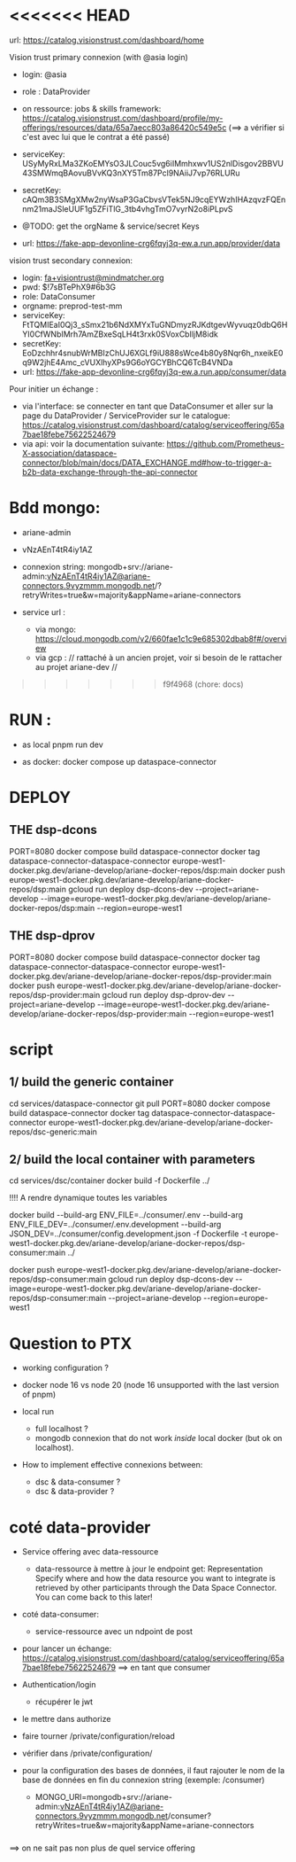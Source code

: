 <<<<<<< HEAD
=======
url: https://catalog.visionstrust.com/dashboard/home

Vision trust primary connexion (with @asia login)
  - login: @asia
  - role : DataProvider 
  - on ressource: jobs & skills framework: https://catalog.visionstrust.com/dashboard/profile/my-offerings/resources/data/65a7aecc803a86420c549e5c (==> a vérifier si c'est avec lui que le contrat a été passé)
  - serviceKey: USyMyRxLMa3ZKoEMYsO3JLCouc5vg6iIMmhxwv1US2nlDisgov2BBVU43SMWmqBAovuBVvKQ3nXY5Tm87Pcl9NAiiJ7vp76RLURu
  - secretKey: cAQm3B3SMgXMw2nyWsaP3GaCbvsVTek5NJ9cqEYWzhIHAzqvzFQEnnm21maJSleUUF1g5ZFiTlG_3tb4vhgTmO7vyrN2o8iPLpvS
  - @TODO: get the orgName & service/secret Keys

  - url: https://fake-app-devonline-crg6fqyj3q-ew.a.run.app/provider/data
  

vision trust secondary connexion: 
  - login: fa+visiontrust@mindmatcher.org
  - pwd: $!7sBTePhX9#6b3G
  - role: DataConsumer
  - orgname: preprod-test-mm
  - serviceKey: FtTQMIEaI0Qj3_sSmx21b6NdXMYxTuGNDmyzRJKdtgevWyvuqz0dbQ6HYI0CfWNbIMrh7AmZBxeSqLH4t3rxk0SVoxCbIljM8idk
  - secretKey: EoDzchhr4snubWrMBIzChUJ6XGLf9iU888sWce4b80y8Nqr6h_nxeikE0q9W2jhE4Amc_cVUXlhyXPs9G6oYGCYBhCQ6TcB4VNDa
  - url: https://fake-app-devonline-crg6fqyj3q-ew.a.run.app/consumer/data


Pour initier un échange : 
  - via l'interface: se connecter en tant que DataConsumer et aller sur la page du DataProvider / ServiceProvider sur le catalogue: https://catalog.visionstrust.com/dashboard/catalog/serviceoffering/65a7bae18febe75622524679
  - via api: voir la documentation suivante: https://github.com/Prometheus-X-association/dataspace-connector/blob/main/docs/DATA_EXCHANGE.md#how-to-trigger-a-b2b-data-exchange-through-the-api-connector
  

  
# Bdd mongo: 
- ariane-admin
- vNzAEnT4tR4iy1AZ

- connexion string: mongodb+srv://ariane-admin:vNzAEnT4tR4iy1AZ@ariane-connectors.9vyzmmm.mongodb.net/?retryWrites=true&w=majority&appName=ariane-connectors

- service url : 
  - via mongo: https://cloud.mongodb.com/v2/660fae1c1c9e685302dbab8f#/overview
  - via gcp : // rattaché à un ancien projet, voir si besoin de le rattacher au projet ariane-dev //
  
>>>>>>> f9f4968 (chore: docs)

# RUN : 

* as local 
pnpm run dev 

* as docker: 
docker compose up dataspace-connector

# DEPLOY 
## THE dsp-dcons
PORT=8080 docker compose build dataspace-connector
docker tag dataspace-connector-dataspace-connector europe-west1-docker.pkg.dev/ariane-develop/ariane-docker-repos/dsp:main
docker push europe-west1-docker.pkg.dev/ariane-develop/ariane-docker-repos/dsp:main
gcloud run deploy dsp-dcons-dev --project=ariane-develop --image=europe-west1-docker.pkg.dev/ariane-develop/ariane-docker-repos/dsp:main --region=europe-west1


## THE dsp-dprov
PORT=8080 docker compose build dataspace-connector
docker tag dataspace-connector-dataspace-connector europe-west1-docker.pkg.dev/ariane-develop/ariane-docker-repos/dsp-provider:main
docker push europe-west1-docker.pkg.dev/ariane-develop/ariane-docker-repos/dsp-provider:main
gcloud run deploy dsp-dprov-dev --project=ariane-develop --image=europe-west1-docker.pkg.dev/ariane-develop/ariane-docker-repos/dsp-provider:main --region=europe-west1

# script 

## 1/ build the generic container
cd services/dataspace-connector
git pull 
PORT=8080 docker compose build dataspace-connector
docker tag dataspace-connector-dataspace-connector europe-west1-docker.pkg.dev/ariane-develop/ariane-docker-repos/dsc-generic:main

## 2/ build the local container with parameters

cd services/dsc/container
docker build -f Dockerfile ../

!!!! A rendre dynamique toutes les variables

docker build --build-arg ENV_FILE=../consumer/.env --build-arg ENV_FILE_DEV=../consumer/.env.development --build-arg JSON_DEV=../consumer/config.development.json -f Dockerfile -t europe-west1-docker.pkg.dev/ariane-develop/ariane-docker-repos/dsp-consumer:main ../ 

docker push europe-west1-docker.pkg.dev/ariane-develop/ariane-docker-repos/dsp-consumer:main
gcloud run deploy dsp-dcons-dev --image=europe-west1-docker.pkg.dev/ariane-develop/ariane-docker-repos/dsp-consumer:main --project=ariane-develop --region=europe-west1







# Question to PTX 

* working configuration ? 
* docker node 16 vs node 20 (node 16 unsupported with the last version of pnpm)
* local run 
  - full localhost ? 
  - mongodb connexion that do not work *inside* local docker (but ok on localhost).

* How to implement effective connexions between: 
  - dsc & data-consumer ? 
  - dsc & data-provider ? 


# coté data-provider 
- Service offering avec data-ressource
  - data-ressource à mettre à jour le endpoint get: Representation
      Specify where and how the data resource you want to integrate is retrieved by other participants through the Data Space Connector. You can come back to this later!

- coté data-consumer:
  - service-ressource avec un ndpoint de post 



* pour lancer un échange: https://catalog.visionstrust.com/dashboard/catalog/serviceoffering/65a7bae18febe75622524679
  ==> en tant que consumer

* Authentication/login
  - récupérer le jwt
* le mettre dans authorize
* faire tourner /private/configuration/reload
* vérifier dans /private/configuration/



* pour la configuration des bases de données, il faut rajouter le nom de la base de données en fin du connexion string (exemple: /consumer)
  - MONGO_URI=mongodb+srv://ariane-admin:vNzAEnT4tR4iy1AZ@ariane-connectors.9vyzmmm.mongodb.net/consumer?retryWrites=true&w=majority&appName=ariane-connectors


#####
==> on ne sait pas non plus de quel service offering 